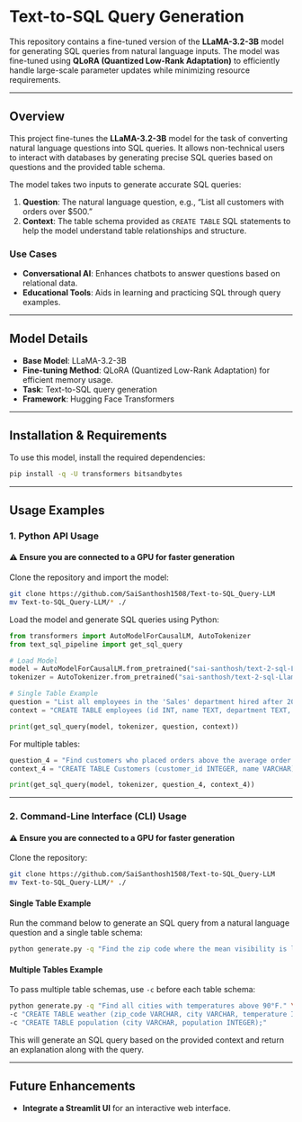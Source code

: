 # Text-to-SQL Query Generation

This repository contains a fine-tuned version of the **LLaMA-3.2-3B** model for generating SQL queries from natural language inputs. The model was fine-tuned using **QLoRA (Quantized Low-Rank Adaptation)** to efficiently handle large-scale parameter updates while minimizing resource requirements.

---
## Overview
This project fine-tunes the **LLaMA-3.2-3B** model for the task of converting natural language questions into SQL queries. It allows non-technical users to interact with databases by generating precise SQL queries based on questions and the provided table schema.

The model takes two inputs to generate accurate SQL queries:

1. **Question**: The natural language question, e.g., “List all customers with orders over $500.”  
2. **Context**: The table schema provided as `CREATE TABLE` SQL statements to help the model understand table relationships and structure.

### Use Cases
- **Conversational AI**: Enhances chatbots to answer questions based on relational data.
- **Educational Tools**: Aids in learning and practicing SQL through query examples.

---
## Model Details
- **Base Model**: LLaMA-3.2-3B  
- **Fine-tuning Method**: QLoRA (Quantized Low-Rank Adaptation) for efficient memory usage.  
- **Task**: Text-to-SQL query generation  
- **Framework**: Hugging Face Transformers  

---
## Installation & Requirements

To use this model, install the required dependencies:

```bash
pip install -q -U transformers bitsandbytes
```

---
## Usage Examples
### **1. Python API Usage**
#### ⚠️ Ensure you are connected to a GPU for faster generation
Clone the repository and import the model:

```bash
git clone https://github.com/SaiSanthosh1508/Text-to-SQL_Query-LLM
mv Text-to-SQL_Query-LLM/* ./
```

Load the model and generate SQL queries using Python:

```python
from transformers import AutoModelForCausalLM, AutoTokenizer
from text_sql_pipeline import get_sql_query

# Load Model
model = AutoModelForCausalLM.from_pretrained("sai-santhosh/text-2-sql-Llama-3.2-3B", load_in_4bit=True)
tokenizer = AutoTokenizer.from_pretrained("sai-santhosh/text-2-sql-Llama-3.2-3B")

# Single Table Example
question = "List all employees in the 'Sales' department hired after 2020."
context = "CREATE TABLE employees (id INT, name TEXT, department TEXT, hire_date DATE);"

print(get_sql_query(model, tokenizer, question, context))
```

For multiple tables:

```python
question_4 = "Find customers who placed orders above the average order amount."
context_4 = "CREATE TABLE Customers (customer_id INTEGER, name VARCHAR); CREATE TABLE Orders (order_id INTEGER, customer_id INTEGER, amount INTEGER);"

print(get_sql_query(model, tokenizer, question_4, context_4))
```

---
### **2. Command-Line Interface (CLI) Usage**

#### ⚠️ Ensure you are connected to a GPU for faster generation

Clone the repository:

```bash
git clone https://github.com/SaiSanthosh1508/Text-to-SQL_Query-LLM
mv Text-to-SQL_Query-LLM/* ./
```

#### **Single Table Example**
Run the command below to generate an SQL query from a natural language question and a single table schema:

```bash
python generate.py -q "Find the zip code where the mean visibility is lower than 10." -c "CREATE TABLE weather (zip_code VARCHAR, mean_visibility_miles INTEGER);"
```

#### **Multiple Tables Example**
To pass multiple table schemas, use `-c` before each table schema:

```bash
python generate.py -q "Find all cities with temperatures above 90°F." \
-c "CREATE TABLE weather (zip_code VARCHAR, city VARCHAR, temperature INTEGER);" \
-c "CREATE TABLE population (city VARCHAR, population INTEGER);"
```

This will generate an SQL query based on the provided context and return an explanation along with the query.

---
## Future Enhancements
- **Integrate a Streamlit UI** for an interactive web interface.
